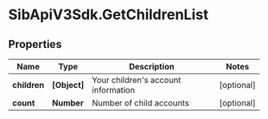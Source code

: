 # SibApiV3Sdk.GetChildrenList

## Properties
Name | Type | Description | Notes
------------ | ------------- | ------------- | -------------
**children** | **[Object]** | Your children's account information | [optional] 
**count** | **Number** | Number of child accounts | [optional] 


